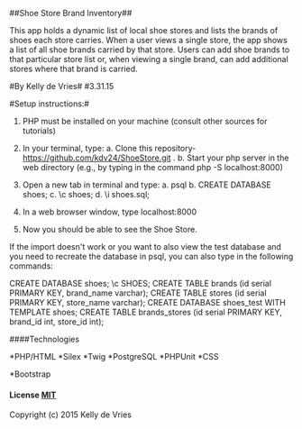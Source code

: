 ##Shoe Store Brand Inventory##

This app holds a dynamic list of local shoe stores and lists the brands of shoes each store carries.  When a user views a single store, the app shows a list of all shoe brands carried by that store.  Users can add shoe brands to that particular store list or, when viewing a single brand, can add additional stores where that brand is carried.

#By Kelly de Vries#
#3.31.15

#Setup instructions:#
1.  PHP must be installed on your machine (consult other sources for tutorials)

2.  In your terminal, type:
	a.  Clone this repository- https://github.com/kdv24/ShoeStore.git .
	b.  Start your php server in the web directory (e.g., by typing in the command php -S localhost:8000)

3.  Open a new tab in terminal and type:
	a.  psql
	b.  CREATE DATABASE shoes;
	c.  \c shoes;
	d.  \i shoes.sql;

3.  In a web browser window, type localhost:8000

4.  Now you should be able to see the Shoe Store.


If the import doesn't work or you want to also view the test database and you need to recreate the database in psql, you can also type in the following commands:


CREATE DATABASE shoes;
\c SHOES;
CREATE TABLE brands (id serial PRIMARY KEY, brand_name varchar);
CREATE TABLE stores (id serial PRIMARY KEY, store_name varchar);
CREATE DATABASE shoes_test WITH TEMPLATE shoes;
CREATE TABLE brands_stores (id serial PRIMARY KEY, brand_id int, store_id int);



####Technologies
 
*PHP/HTML
*Silex
*Twig
*PostgreSQL
*PHPUnit
*CSS

*Bootstrap
#### License [MIT](https://gist.github.com/kdv24/3f10fca06a7d78d09abf)
 
Copyright (c) 2015 Kelly de Vries
